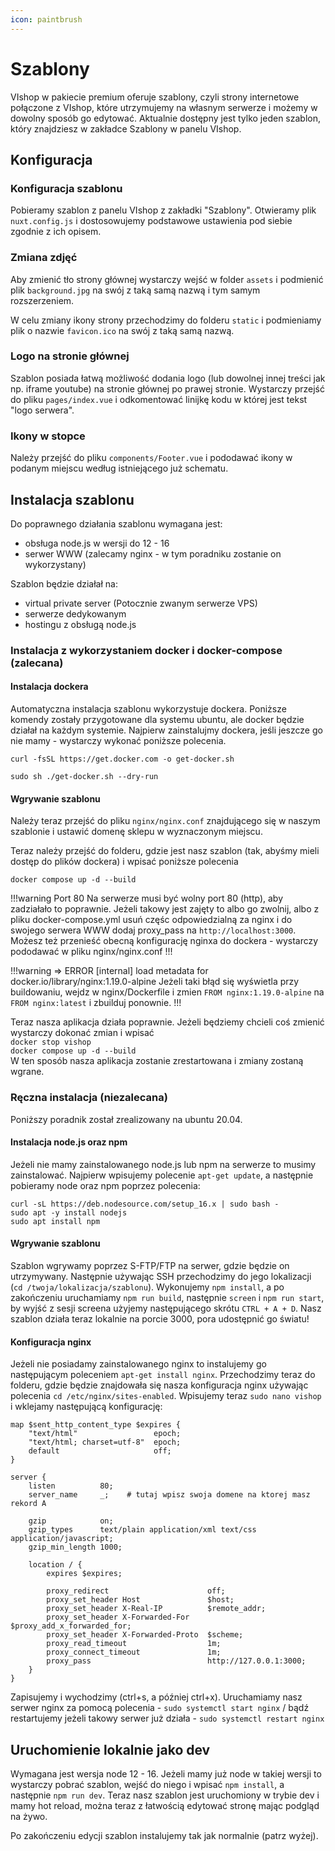 ```yaml
---
icon: paintbrush
---
```

# Szablony
VIshop w pakiecie premium oferuje szablony, czyli strony internetowe połączone z VIshop, które utrzymujemy na własnym serwerze i możemy
w dowolny sposób go edytować. Aktualnie dostępny jest tylko jeden szablon, który znajdziesz w zakładce Szablony w panelu VIshop.

## Konfiguracja
### Konfiguracja szablonu
Pobieramy szablon z panelu VIshop z zakładki "Szablony". Otwieramy plik `nuxt.config.js` i dostosowujemy podstawowe 
ustawienia pod siebie zgodnie z ich opisem.

### Zmiana zdjęć
Aby zmienić tło strony głównej wystarczy wejść w folder `assets` i podmienić plik `background.jpg` na swój z taką samą
nazwą i tym samym rozszerzeniem.

W celu zmiany ikony strony przechodzimy do folderu `static` i podmieniamy plik o nazwie `favicon.ico` na swój z taką samą
nazwą.

### Logo na stronie głównej
Szablon posiada łatwą możliwość dodania logo (lub dowolnej innej treści jak np. iframe youtube) na stronie głównej po 
prawej stronie. Wystarczy przejść do pliku `pages/index.vue` i odkomentować linijkę kodu w której jest tekst "logo serwera".

### Ikony w stopce
Należy przejść do pliku `components/Footer.vue` i pododawać ikony w podanym miejscu według istniejącego już schematu.

## Instalacja szablonu
Do poprawnego działania szablonu wymagana jest:
- obsługa node.js w wersji do 12 - 16
- serwer WWW (zalecamy nginx - w tym poradniku zostanie on wykorzystany)

Szablon będzie działał na:
- virtual private server (Potocznie zwanym serwerze VPS)
- serwerze dedykowanym
- hostingu z obsługą node.js

### Instalacja z wykorzystaniem docker i docker-compose (zalecana)
#### Instalacja dockera
Automatyczna instalacja szablonu wykorzystuje dockera. Poniższe komendy zostały przygotowane dla systemu ubuntu, ale
docker będzie działał na każdym systemie. Najpierw zainstalujmy dockera, jeśli jeszcze go nie mamy - wystarczy wykonać poniższe polecenia.  

`curl -fsSL https://get.docker.com -o get-docker.sh`

`sudo sh ./get-docker.sh --dry-run`

#### Wgrywanie szablonu

Należy teraz przejść do pliku `nginx/nginx.conf` znajdującego się w naszym szablonie i ustawić domenę sklepu w
wyznaczonym miejscu.

Teraz należy przejść do folderu, gdzie jest nasz szablon (tak, abyśmy mieli dostęp do plików dockera) i wpisać poniższe
polecenia

`docker compose up -d --build `

!!!warning Port 80
Na serwerze musi być wolny port 80 (http), aby zadziałało to poprawnie. Jeżeli takowy jest zajęty to albo go zwolnij, albo
z pliku docker-compose.yml usuń częśc odpowiedzialną za nginx i do swojego serwera WWW dodaj proxy_pass na `http://localhost:3000`.
Możesz też przenieść obecną konfigurację nginxa do dockera - wystarczy pododawać w pliku nginx/nginx.conf
!!!

!!!warning => ERROR [internal] load metadata for docker.io/library/nginx:1.19.0-alpine
Jeżeli taki błąd się wyświetla przy buildowaniu, wejdz w nginx/Dockerfile i zmien `FROM nginx:1.19.0-alpine` na `FROM nginx:latest` i zbuilduj ponownie. 
!!!

Teraz nasza aplikacja działa poprawnie. Jeżeli będziemy chcieli coś zmienić wystarczy dokonać zmian i wpisać  
`docker stop vishop`  
`docker compose up -d --build`  
W ten sposób nasza aplikacja zostanie zrestartowana i zmiany zostaną wgrane.

### Ręczna instalacja (niezalecana)
Poniższy poradnik został zrealizowany na ubuntu 20.04.
#### Instalacja node.js oraz npm
Jeżeli nie mamy zainstalowanego node.js lub npm na serwerze to musimy zainstalować. Najpierw wpisujemy polecenie
`apt-get update`, a następnie pobieramy node oraz npm poprzez polecenia:

`curl -sL https://deb.nodesource.com/setup_16.x | sudo bash -`  
`sudo apt -y install nodejs`  
`sudo apt install npm`

#### Wgrywanie szablonu
Szablon wgrywamy poprzez S-FTP/FTP na serwer, gdzie będzie on utrzymywany. Następnie używając SSH przechodzimy do 
jego lokalizacji (`cd /twoja/lokalizacja/szablonu`). Wykonujemy `npm install`, a po zakończeniu uruchamiamy `npm run build`, następnie `screen` i `npm run start`, by wyjść z sesji screena użyjemy następującego skrótu `CTRL + A + D`.
Nasz szablon działa teraz lokalnie na porcie 3000, pora udostępnić go światu!

#### Konfiguracja nginx
Jeżeli nie posiadamy zainstalowanego nginx to instalujemy go następującym poleceniem `apt-get install nginx`. Przechodzimy teraz do folderu, gdzie
będzie znajdowała się nasza konfiguracja nginx używając polecenia `cd /etc/nginx/sites-enabled`. Wpisujemy teraz `sudo nano vishop`
i wklejamy następującą konfigurację:
```
map $sent_http_content_type $expires {
    "text/html"                 epoch;
    "text/html; charset=utf-8"  epoch;
    default                     off;
}

server {
    listen          80;
    server_name     _;    # tutaj wpisz swoja domene na ktorej masz rekord A

    gzip            on;
    gzip_types      text/plain application/xml text/css application/javascript;
    gzip_min_length 1000;

    location / {
        expires $expires;

        proxy_redirect                      off;
        proxy_set_header Host               $host;
        proxy_set_header X-Real-IP          $remote_addr;
        proxy_set_header X-Forwarded-For    $proxy_add_x_forwarded_for;
        proxy_set_header X-Forwarded-Proto  $scheme;
        proxy_read_timeout                  1m;
        proxy_connect_timeout               1m;
        proxy_pass                          http://127.0.0.1:3000;
    }
}
```
Zapisujemy i wychodzimy (ctrl+s, a później ctrl+x). 
Uruchamiamy nasz serwer nginx za pomocą polecenia - `sudo systemctl start nginx` / bądź restartujemy jeżeli takowy serwer już działa - `sudo systemctl restart nginx`

## Uruchomienie lokalnie jako dev
Wymagana jest wersja node 12 - 16. Jeżeli mamy już node w takiej wersji to wystarczy pobrać szablon, wejść do niego
i wpisać `npm install`, a następnie `npm run dev`. Teraz nasz szablon jest uruchomiony w trybie dev i mamy hot reload, można
teraz z łatwością edytować stronę mając podgląd na żywo.

Po zakończeniu edycji szablon instalujemy tak jak normalnie (patrz wyżej).

